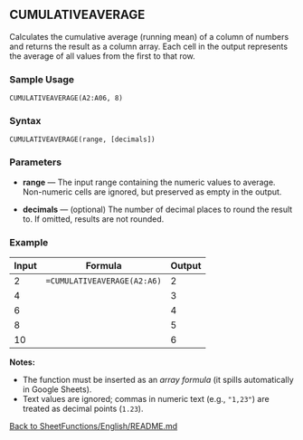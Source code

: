 ## CUMULATIVEAVERAGE

Calculates the cumulative average (running mean) of a column of numbers and returns the result as a column array.
Each cell in the output represents the average of all values from the first to that row.

### Sample Usage

```CUMULATIVEAVERAGE(A2:A06, 8)```

### Syntax

```CUMULATIVEAVERAGE(range, [decimals])```

### Parameters

- **range** — The input range containing the numeric values to average.
Non-numeric cells are ignored, but preserved as empty in the output.

- **decimals** — (optional) The number of decimal places to round the result to.
If omitted, results are not rounded.

### Example
| Input | Formula | Output |
|-------|----------|--------|
| 2 | ```=CUMULATIVEAVERAGE(A2:A6)``` | 2 |
| 4 |  | 3 |
| 6 |  | 4 |
| 8 |  | 5 |
| 10 |  | 6 |

**Notes:**
- The function must be inserted as an *array formula* (it spills automatically in Google Sheets).  
- Text values are ignored; commas in numeric text (e.g., `"1,23"`) are treated as decimal points (`1.23`).

[Back to SheetFunctions/English/README.md](README.md)